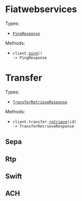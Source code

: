 # Fiatwebservices

Types:

- <code><a href="./src/resources/top-level.ts">PingResponse</a></code>

Methods:

- <code title="get /ping">client.<a href="./src/index.ts">ping</a>() -> PingResponse</code>

# Transfer

Types:

- <code><a href="./src/resources/transfer/transfer.ts">TransferRetrieveResponse</a></code>

Methods:

- <code title="get /payment-transfers/{id}">client.transfer.<a href="./src/resources/transfer/transfer.ts">retrieve</a>(id) -> TransferRetrieveResponse</code>

## Sepa

## Rtp

## Swift

## ACH
